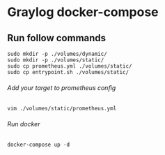 # Graylog docker-compose
## Run follow commands
```
sudo mkdir -p ./volumes/dynamic/
sudo mkdir -p ./volumes/static/
sudo cp prometheus.yml ./volumes/static/
sudo cp entrypoint.sh ./volumes/static/
```
###### Add your target to prometheus config
```
vim ./volumes/static/prometheus.yml
```
###### Run docker
```
docker-compose up -d
```
